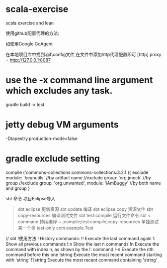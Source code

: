 scala-exercise
==============

scala exercise and lean

使用github配置代理的方法:

如使用Google GoAgent

在本地项目库中找到.git\config文件,在文件中添加http代理配置即可
[http]
	proxy = http://127.0.0.1:8087
	
# use the -x command line argument which excludes any task.
gradle build -x test

# jetty debug VM arguments 
-Dtapestry.production-mode=false

# gradle exclude setting
compile ('commons-collections:commons-collections:3.2.1'){
		 exclude module: 'beanutils' //by artifact name
     	//exclude group: 'org.jmock' //by group
     	//exclude group: 'org.unwanted', module: 'iAmBuggy' //by both name and group
}

sbt 命令
项目Eclipse导入
>sbt eclipse
更新资源
>sbt update
编译
>sbt eclipse
copy 资源文件
>sbt copy-resources
编译测试文件
>sbt test:compile
运行文件命令
>sbt < command
持续编译
>~ ;compile;test:compile;copy-resources
单独测试某一个类
test-only com.example.Test

// sbt !使用方法
!
History commands:
   !!    Execute the last command again
   !:    Show all previous commands
   !:n    Show the last n commands
   !n    Execute the command with index n, as shown by the !: command
   !-n    Execute the nth command before this one
   !string    Execute the most recent command starting with 'string'
   !?string    Execute the most recent command containing 'string'
